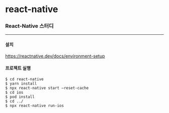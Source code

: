 # react-native

### React-Native 스터디
***

#### 설치
<https://reactnative.dev/docs/environment-setup>

#### 프로젝트 실행
```
$ cd react-native
$ yarn install
$ npx react-native start —reset-cache   
$ cd ios  
$ pod install  
$ cd ../ 
$ npx react-native run-ios  
```
